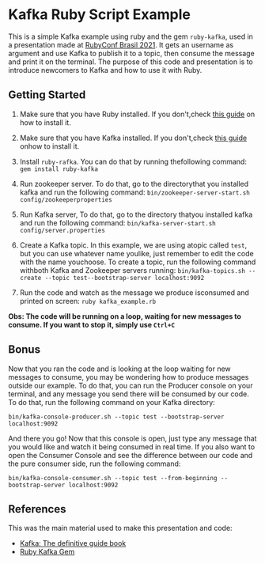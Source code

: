 # Kafka Ruby Script Example

This is a simple Kafka example using ruby and the gem ```ruby-kafka```, used in a presentation made at [RubyConf Brasil 2021](https://online.rubyconf.com.br/). It gets an username as argument and use Kafka to publish it to a topic, then consume the message and print it on the terminal. The purpose of this code and presentation is to introduce newcomers to Kafka and how to use it with Ruby.

## Getting Started
1. Make sure that you have Ruby installed. If you don't,check [this guide](https://www.ruby-lang.org/ptdocumentation/installation/) on how to install it.

2. Make sure that you have Kafka installed. If you don't,check [this guide](https://kafka.apache.org/quickstart) onhow to install it.

3. Install ```ruby-rafka```. You can do that by running thefollowing command:
 ```gem install ruby-kafka```

4. Run zookeeper server. To do that, go to the directorythat you installed kafka and run the following command:
 ```bin/zookeeper-server-start.sh config/zookeeperproperties```
5. Run Kafka server, To do that, go to the directory thatyou installed kafka and run the following command:
```bin/kafka-server-start.sh config/server.properties```

6. Create a Kafka topic. In this example, we are using atopic called ```test```, but you can use whatever name youlike, just remember to edit the code with the name youchoose. To create a topic, run the following command withboth Kafka and Zookeeper servers running:
```bin/kafka-topics.sh --create --topic test--bootstrap-server localhost:9092```

7. Run the code and watch as the message we produce isconsumed and printed on screen:
```ruby kafka_example.rb```

**Obs: The code will be running on a loop, waiting for new messages to consume. If you want to stop it, simply use ```Ctrl+C```**

## Bonus
Now that you ran the code and is looking at the loop waiting for new messages to consume, you may be wondering how to produce messages outside our example. To do that, you can run the Producer console on your terminal, and any message you send there will be consumed by our code. To do that, run the following command on your Kafka directory:

```bin/kafka-console-producer.sh --topic test --bootstrap-server localhost:9092```

And there you go! Now that this console is open, just type any message that you would like and watch it being consumed in real time. If you also want to open the Consumer Console and see the difference between our code and the pure consumer side, run the following command:

```bin/kafka-console-consumer.sh --topic test --from-beginning --bootstrap-server localhost:9092```

## References

This was the main material used to make this presentation and code:

- [Kafka: The definitive guide book](https://www.confluent.io/resources/kafka-the-definitive-guide/?utm_medium=sem&utm_source=google&utm_campaign=ch.sem_br.nonbrand_tp.prs_tgt.content-search_mt.xct_rgn.latam_lng.eng_dv.all_con.ktdg&utm_term=kafka%20definitive%20guide&creative=&device=c&placement=&gclid=Cj0KCQjwl_SHBhCQARIsAFIFRVWLP16QPFKQTFgW3pXi7jLKhloLVLI0ddKH7LQy0D6Dge108m712twaAvGBEALw_wcB)
- [Ruby Kafka Gem](https://github.com/zendesk/ruby-kafka)